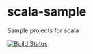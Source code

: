 # scala-sample
Sample projects for scala

[![Build Status](https://travis-ci.org/vnmehta7/scala-sample.svg?branch=master)](https://travis-ci.org/vnmehta7/scala-sample)
